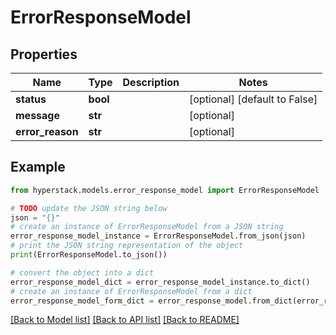 # ErrorResponseModel


## Properties

Name | Type | Description | Notes
------------ | ------------- | ------------- | -------------
**status** | **bool** |  | [optional] [default to False]
**message** | **str** |  | [optional] 
**error_reason** | **str** |  | [optional] 

## Example

```python
from hyperstack.models.error_response_model import ErrorResponseModel

# TODO update the JSON string below
json = "{}"
# create an instance of ErrorResponseModel from a JSON string
error_response_model_instance = ErrorResponseModel.from_json(json)
# print the JSON string representation of the object
print(ErrorResponseModel.to_json())

# convert the object into a dict
error_response_model_dict = error_response_model_instance.to_dict()
# create an instance of ErrorResponseModel from a dict
error_response_model_form_dict = error_response_model.from_dict(error_response_model_dict)
```
[[Back to Model list]](../README.md#documentation-for-models) [[Back to API list]](../README.md#documentation-for-api-endpoints) [[Back to README]](../README.md)


